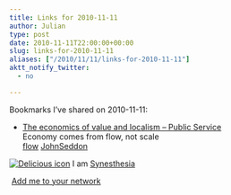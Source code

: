 ```yaml
---
title: Links for 2010-11-11
author: Julian
type: post
date: 2010-11-11T22:00:00+00:00
slug: links-for-2010-11-11 
aliases: ["/2010/11/11/links-for-2010-11-11"]
aktt_notify_twitter:
  - no

---
```

Bookmarks I&#8217;ve shared on 2010-11-11:

  * [The economics of value and localism &#8211; Public Service][1]  
    Economy comes from flow, not scale  
    [flow][2] [JohnSeddon][3] 

<p class="deliciouslink">
  <a href="https://del.icio.us/synesthesia" title="See all my bookmarks on del.icio.us"><img src="https://www.synesthesia.co.uk/images/deliciousicon.jpg" alt="Delicious icon" /></a>&nbsp;I am <a href="https://del.icio.us/synesthesia" title="See all my bookmarks on del.icio.us">Synesthesia</a>
</p>

<p class="deliciouslink">
  <a href="https://del.icio.us/network?add=synesthesia" title="Add me to your del.icio.us network"><img src="https://www.synesthesia.co.uk/images/add.gif" alt="" /></a>&nbsp;<a href="https://del.icio.us/network?add=synesthesia" title="Add me to your del.icio.us network">Add me to your network</a>
</p>

 [1]: https://www.publicservice.co.uk/feature_story.asp?id=14582
 [2]: https://delicious.com/synesthesia/flow
 [3]: https://delicious.com/synesthesia/JohnSeddon
